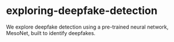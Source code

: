 # exploring-deepfake-detection
We explore deepfake detection using a pre-trained neural network, MesoNet, built to identify deepfakes.
